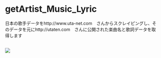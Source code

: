 # getArtist_Music_Lyric

<p>日本の歌手データをhttp://www.uta-net.com　さんからスクレイピングし、そのデータを元にhttp://utaten.com　さんに公開された楽曲名と歌詞データを取得します</p>
<br>
<img src="http://tajima.nkmr.io/material/get_musicInfo.jpg">
